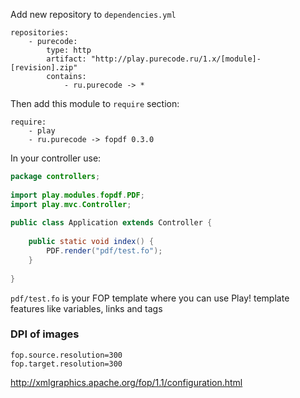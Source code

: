 Add new repository to `dependencies.yml`

```
repositories:
    - purecode:
        type: http
        artifact: "http://play.purecode.ru/1.x/[module]-[revision].zip"
        contains:
            - ru.purecode -> *
```

Then add this module to `require` section:

```
require:
    - play
    - ru.purecode -> fopdf 0.3.0
```

In your controller use:

```java
package controllers;
 
import play.modules.fopdf.PDF;
import play.mvc.Controller;
 
public class Application extends Controller {
 
    public static void index() {
        PDF.render("pdf/test.fo");
    }
 
}
```

`pdf/test.fo` is your FOP template where you can use Play! template features
like variables, links and tags

### DPI of images

```
fop.source.resolution=300
fop.target.resolution=300
```

http://xmlgraphics.apache.org/fop/1.1/configuration.html
